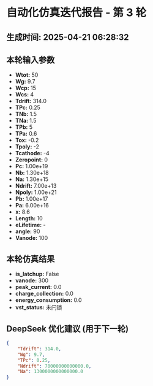 # 自动化仿真迭代报告 - 第 3 轮
**生成时间:** 2025-04-21 06:28:32
--- 
## 本轮输入参数
- **Wtot:** 50
- **Wg:** 9.7
- **Wcp:** 15
- **Wcs:** 4
- **Tdrift:** 314.0
- **TPc:** 0.25
- **TNb:** 1.5
- **TNa:** 1.5
- **TPb:** 5
- **TPa:** 0.6
- **Tox:** -0.2
- **Tpoly:** -2
- **Tcathode:** -4
- **Zeropoint:** 0
- **Pc:** 1.00e+19
- **Nb:** 1.30e+18
- **Na:** 1.30e+15
- **Ndrift:** 7.00e+13
- **Npoly:** 1.00e+21
- **Pb:** 1.00e+17
- **Pa:** 6.00e+16
- **x:** 8.6
- **Length:** 10
- **eLifetime:** -
- **angle:** 90
- **Vanode:** 100

## 本轮仿真结果
- **is_latchup:** False
- **vanode:** 300
- **peak_current:** 0.0
- **charge_collection:** 0.0
- **energy_consumption:** 0.0
- **vst_status:** 未闩锁

## DeepSeek 优化建议 (用于下一轮)
```json
{
    "Tdrift": 314.0,
    "Wg": 9.7,
    "TPc": 0.25,
    "Ndrift": 70000000000000.0,
    "Na": 1300000000000000.0
}
```